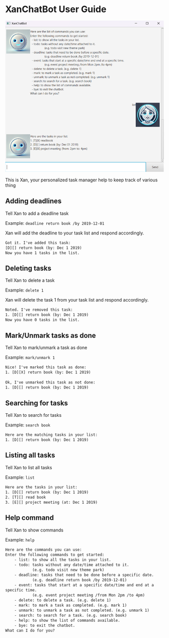 # XanChatBot User Guide

![XanChatBot](/docs/Ui.png)

This is Xan, your personalized task manager help to keep track of various thing

## Adding deadlines

Tell Xan to add a deadline task

Example: `deadline return book /by 2019-12-01`

Xan will add the deadline to your task list and respond accordingly.

```
Got it. I've added this task:
[D][] return book (by: Dec 1 2019)
Now you have 1 tasks in the list.
```

## Deleting tasks

Tell Xan to delete a task

Example: `delete 1`

Xan will delete the task 1 from your task list and respond accordingly.

```
Noted. I've removed this task:
1. [D][] return book (by: Dec 1 2019)
Now you have 0 tasks in the list.
```

## Mark/Unmark tasks as done

Tell Xan to mark/unmark a task as done

Example: `mark/unmark 1`

```
Nice! I've marked this task as done:
1. [D][X] return book (by: Dec 1 2019)

Ok, I've unmarked this task as not done:
1. [D][] return book (by: Dec 1 2019)
```

## Searching for tasks

Tell Xan to search for tasks

Example: `search book`

```
Here are the matching tasks in your list:
1. [D][] return book (by: Dec 1 2019)
```

## Listing all tasks

Tell Xan to list all tasks

Example: `list`

```
Here are the tasks in your list:
1. [D][] return book (by: Dec 1 2019)
2. [T][] read book
3. [E][] project meeting (at: Dec 1 2019)
```

## Help command

Tell Xan to show commands

Example: `help`

```
Here are the commands you can use:
Enter the following commands to get started:
    - list: to show all the tasks in your list.
    - todo: tasks without any date/time attached to it.
            (e.g. todo visit new theme park)
    - deadline: tasks that need to be done before a specific date.
            (e.g. deadline return book /by 2019-12-01)
    - event: tasks that start at a specific date/time and end at a specific time.
            (e.g. event project meeting /from Mon 2pm /to 4pm)
    - delete: to delete a task. (e.g. delete 1)
    - mark: to mark a task as completed. (e.g. mark 1)
    - unmark: to unmark a task as not completed. (e.g. unmark 1)
    - search: to search for a task. (e.g. search book)
    - help: to show the list of commands available.
    - bye: to exit the chatbot.
What can I do for you?